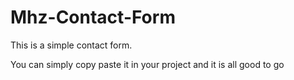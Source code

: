 # Mhz-Contact-Form
This is a simple contact form.

You can simply copy paste it in your project and it is all good to go
